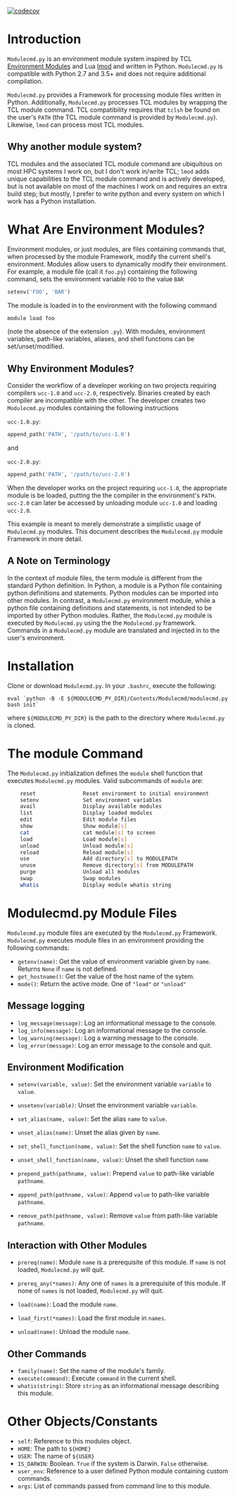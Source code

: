[![codecov](https://codecov.io/gh/tjfulle/Modulecmd.py/branch/master/graph/badge.svg)](https://codecov.io/gh/tjfulle/Modulecmd.py/branch/master)

# Introduction

`Modulecmd.py` is an environment module system inspired by TCL [Environment Modules](http://modules.sourceforge.net) and Lua [lmod](https://lmod.readthedocs.io/en/latest/) and written in Python.  `Modulecmd.py` is compatible with Python 2.7 and 3.5+ and does not require additional compilation.

`Modulecmd.py` provides a Framework for processing module files written in Python.  Additionally, `Modulecmd.py` processes TCL modules by wrapping the TCL module command.  TCL compatibility requires that `tclsh` be found on the user's `PATH` (the TCL module command is provided by `Modulecmd.py`).  Likewise, `lmod` can process most TCL modules.

## Why another module system?

TCL modules and the associated TCL module command are ubiquitous on most HPC systems I work on, but I don't work in/write TCL; `lmod` adds unique capabilities to the TCL module command and is actively developed, but is not available on most of the machines I work on and requires an extra build step; but mostly, I prefer to write python and every system on which I work has a Python installation.

# What Are Environment Modules?

Environment modules, or just modules, are files containing commands that, when processed by the module Framework, modify the current shell's environment.  Modules allow users to dynamically modify their environment.  For example, a module file (call it `foo.py`) containing the following command, sets the environment variable `FOO` to the value `BAR`

```python
setenv('FOO', 'BAR')
```

The module is loaded in to the environment with the following command

```sh
module load foo
```

(note the absence of the extension `.py`).  With modules, environment variables, path-like variables, aliases, and shell functions can be set/unset/modified.

## Why Environment Modules?

Consider the workflow of a developer working on two projects requiring compilers `ucc-1.0` and `ucc-2.0`, respectively.  Binaries created by each compiler are incompatible with the other.  The developer creates two `Modulecmd.py` modules containing the following instructions

`ucc-1.0.py`:

```python
append_path('PATH', '/path/to/ucc-1.0')
```

and 

`ucc-2.0.py`:

```python
append_path('PATH', '/path/to/ucc-2.0')
```

When the developer works on the project requiring `ucc-1.0`, the appropriate module is be loaded, putting the the compiler in the environment's `PATH`.  `ucc-2.0` can later be accessed by unloading module `ucc-1.0` and loading `ucc-2.0`.

This example is meant to merely demonstrate a simplistic usage of `Modulecmd.py` modules.  This document describes the `Modulecmd.py` module Framework in more detail.

## A Note on Terminology

In the context of module files, the term module is different from the standard Python definition.  In Python, a module is a Python file containing python definitions and statements.  Python modules can be imported into other modules.  In contrast, a `Modulecmd.py` environment module, while a python file containing definitions and statements, is not intended to be imported by other Python modules.  Rather, the `Modulecmd.py` module is executed by `Modulecmd.py` using the the `Modulecmd.py` framework.  Commands in a `Modulecmd.py` module are translated and injected in to the user's environment.

# Installation

Clone or download `Modulecmd.py`.  In your `.bashrc`, execute the following:

```
eval `python -B -E ${MODULECMD_PY_DIR}/Contents/Modulecmd/modulecmd.py bash init`
```

where `${MODULECMD_PY_DIR}` is the path to the directory where `Modulecmd.py` is
cloned.

# The module Command

The `Modulecmd.py` initialization defines the `module` shell function that executes `Modulecmd.py` modules.  Valid subcommands of `module` are:

```sh
    reset               Reset environment to initial environment
    setenv              Set environment variables
    avail               Display available modules
    list                Display loaded modules
    edit                Edit module files
    show                Show module[s]
    cat                 cat module[s] to screen
    load                Load module[s]
    unload              Unload module[s]
    reload              Reload module[s]
    use                 Add directory[s] to MODULEPATH
    unuse               Remove directory[s] from MODULEPATH
    purge               Unload all modules
    swap                Swap modules
    whatis              Display module whatis string
```

# Modulecmd.py Module Files

`Modulecmd.py` module files are executed by the `Modulecmd.py` Framework.  `Modulecmd.py` executes module files in an environment providing the following commands:

- `getenv(name)`: Get the value of environment variable given by `name`.  Returns `None` if `name` is not defined. 
- `get_hostname()`: Get the value of the host name of the sytem.
- `mode()`: Return the active mode.  One of `"load"` or `"unload"`

## Message logging

- `log_message(message)`: Log an informational message to the console.
- `log_info(message)`: Log an informational message to the console.
- `log_warning(message)`: Log a warning message to the console.
- `log_error(message)`: Log an error message to the console and quit.

## Environment Modification

- `setenv(variable, value)`: Set the environment variable `variable` to `value`.
- `unsetenv(variable)`: Unset the environment variable `variable`.

- `set_alias(name, value)`: Set the alias `name` to `value`.
- `unset_alias(name)`: Unset the alias given by `name`.

- `set_shell_function(name, value)`: Set the shell function `name` to `value`.
- `unset_shell_function(name, value)`: Unset the shell function `name`

- `prepend_path(pathname, value)`: Prepend `value` to path-like variable `pathname`.
- `append_path(pathname, value)`: Append `value` to path-like variable `pathname`.
- `remove_path(pathname, value)`: Remove `value` from path-like variable `pathname`.

## Interaction with Other Modules

- `prereq(name)`: Module `name` is a prerequisite of this module.  If `name` is not loaded, `Modulecmd.py` will quit.
- `prereq_any(*names)`: Any one of `names` is a prerequisite of this module.  If none of `names` is not loaded, `Modulecmd.py` will quit.

- `load(name)`: Load the module `name`.
- `load_first(*names)`: Load the first module in `names`.
- `unload(name)`: Unload the module `name`.

## Other Commands

- `family(name)`: Set the name of the module's family.
- `execute(command)`: Execute `command` in the current shell.
- `whatis(string)`: Store `string` as an informational message describing this module.

# Other Objects/Constants

- `self`: Reference to this modules object.
- `HOME`: The path to `${HOME}`
- `USER`: The name of `${USER}`
- `IS_DARWIN`: Boolean.  `True` if the system is Darwin.  `False` otherwise.
- `user_env`: Reference to a user defined Python module containing custom commands.
- `args`: List of commands passed from command line to this module.
